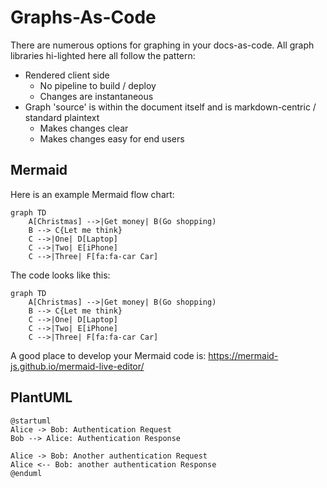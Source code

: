 # Graphs-As-Code

There are numerous options for graphing in your docs-as-code. 
All graph libraries hi-lighted here all follow the pattern:
- Rendered client side
  - No pipeline to build / deploy 
  - Changes are instantaneous
- Graph 'source' is within the document itself and is markdown-centric / standard plaintext
  - Makes changes clear
  - Makes changes easy for end users

## Mermaid

Here is an example Mermaid flow chart:

```mermaid
graph TD
    A[Christmas] -->|Get money| B(Go shopping)
    B --> C{Let me think}
    C -->|One| D[Laptop]
    C -->|Two| E[iPhone]
    C -->|Three| F[fa:fa-car Car]
```

The code looks like this:

```
graph TD
    A[Christmas] -->|Get money| B(Go shopping)
    B --> C{Let me think}
    C -->|One| D[Laptop]
    C -->|Two| E[iPhone]
    C -->|Three| F[fa:fa-car Car]
```

A good place to develop your Mermaid code is: https://mermaid-js.github.io/mermaid-live-editor/

## PlantUML

```plantuml
@startuml
Alice -> Bob: Authentication Request
Bob --> Alice: Authentication Response

Alice -> Bob: Another authentication Request
Alice <-- Bob: another authentication Response
@enduml
```


